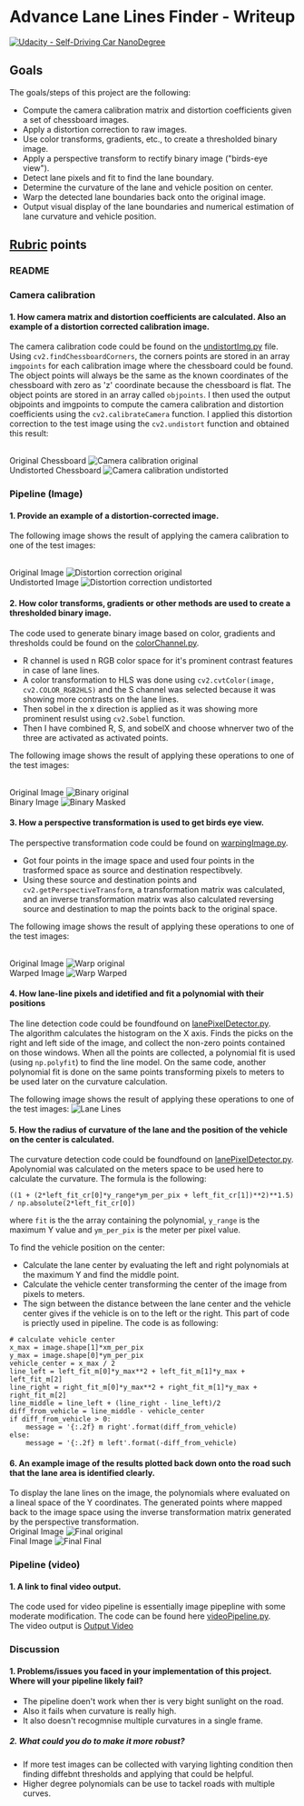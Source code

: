 # Advance Lane Lines Finder - Writeup
[![Udacity - Self-Driving Car NanoDegree](https://s3.amazonaws.com/udacity-sdc/github/shield-carnd.svg)](http://www.udacity.com/drive)

## Goals

The goals/steps of this project are the following:

- Compute the camera calibration matrix and distortion coefficients given a set of chessboard images.
- Apply a distortion correction to raw images.
- Use color transforms, gradients, etc., to create a thresholded binary image.
- Apply a perspective transform to rectify binary image ("birds-eye view").
- Detect lane pixels and fit to find the lane boundary.
- Determine the curvature of the lane and vehicle position on center.
- Warp the detected lane boundaries back onto the original image.
- Output visual display of the lane boundaries and numerical estimation of lane curvature and vehicle position.

## [Rubric](https://review.udacity.com/#!/rubrics/571/view) points

### README



### Camera calibration

#### 1. How camera matrix and distortion coefficients are calculated. Also an example of a distortion corrected calibration image.

The camera calibration code could be found on the [undistortImg.py](undistortImg.py) file.<br/>Using `cv2.findChessboardCorners`, the corners points are stored in an array `imgpoints` for each calibration image where the chessboard could be found. The object points will always be the same as the known coordinates of the chessboard with zero as 'z' coordinate because the chessboard is flat. The object points are stored in an array called `objpoints`. I then used the output objpoints and imgpoints to compute the camera calibration and distortion coefficients using the `cv2.calibrateCamera` function. I applied this distortion correction to the test image using the `cv2.undistort` function and obtained this result:

<br/>Original Chessboard
![Camera calibration original](readme_imgs/chessboard.jpg "Original Chessboard") 
<br/>Undistorted Chessboard
![Camera calibration undistorted](readme_imgs/undistorted_chessboard.jpg "Undistorted Chessboard")

### Pipeline (Image)

#### 1. Provide an example of a distortion-corrected image.

The following image shows the result of applying the camera calibration to one of the test images:

<br/>Original Image
![Distortion correction original](readme_imgs/original.jpg "Original Image") 
<br/>Undistorted Image
![Distortion correction undistorted](readme_imgs/undistorted.jpg "Undistorted Image")

#### 2. How color transforms, gradients or other methods are used to create a thresholded binary image.

The code used to generate binary image based on color, gradients and thresholds could be found on the [colorChannel.py](colorChannel.py).

* R channel is used n RGB color space for it's prominent contrast features in case of lane lines. 
* A color transformation to HLS was done using `cv2.cvtColor(image, cv2.COLOR_RGB2HLS)` and the S channel was selected because it was showing more contrasts on the lane lines.
* Then sobel in the x direction is applied as it was showing more prominent resulst using `cv2.Sobel` function.
* Then I have combined R, S, and sobelX and choose whnerver two of the three are activated as activated points.

The following image shows the result of applying these operations to one of the test images:

<br/>Original Image
![Binary original](readme_imgs/original.jpg "Original Image") 
<br/>Binary Image
![Binary Masked](readme_imgs/binary_image.jpg "Binary Image")

#### 3. How a perspective transformation is used to get birds eye view.

The perspective transformation code could be found on [warpingImage.py](warpingImage.py). 

* Got four points in the image space and used four points in the trasformed space as source and destination respectibvely.
* Using these source and destination points and `cv2.getPerspectiveTransform`, a transformation matrix was calculated, and an inverse transformation matrix was also calculated reversing source and destination to map the points back to the original space.

The following image shows the result of applying these operations to one of the test images:

<br/>Original Image
![Warp original](readme_imgs/original.jpg "Original Image") 
<br/>Warped Image
![Warp Warped](readme_imgs/warped_image.jpg "Warped Image")

#### 4. How lane-line pixels and idetified and fit a polynomial with their positions

The line detection code could be foundfound on [lanePixelDetector.py](lanePixelDetector.py).<br/>The algorithm calculates the histogram on the X axis. Finds the picks on the right and left side of the image, and collect the non-zero points contained on those windows. When all the points are collected, a polynomial fit is used (using `np.polyfit`) to find the line model. On the same code, another polynomial fit is done on the same points transforming pixels to meters to be used later on the curvature calculation. 

The following image shows the result of applying these operations to one of the test images:
![Lane Lines](readme_imgs/lane_lines.jpg 'Lane Lines')
#### 5. How the radius of curvature of the lane and the position of the vehicle on the center is calculated.

The curvature detection code could be foundfound on [lanePixelDetector.py](lanePixelDetector.py).<br/>Apolynomial was calculated on the meters space to be used here to calculate the curvature. The formula is the following:
```
((1 + (2*left_fit_cr[0]*y_range*ym_per_pix + left_fit_cr[1])**2)**1.5) / np.absolute(2*left_fit_cr[0])
```
where `fit` is the the array containing the polynomial, `y_range` is the maximum Y value and `ym_per_pix` is the meter per pixel value.

To find the vehicle position on the center:
* Calculate the lane center by evaluating the left and right polynomials at the maximum Y and find the middle point.
* Calculate the vehicle center transforming the center of the image from pixels to meters.
* The sign between the distance between the lane center and the vehicle center gives if the vehicle is on to the left or the right.
This part of code is priectly used in pipeline. The code is as following:
```
# calculate vehicle center
x_max = image.shape[1]*xm_per_pix
y_max = image.shape[0]*ym_per_pix
vehicle_center = x_max / 2
line_left = left_fit_m[0]*y_max**2 + left_fit_m[1]*y_max + left_fit_m[2]
line_right = right_fit_m[0]*y_max**2 + right_fit_m[1]*y_max + right_fit_m[2]
line_middle = line_left + (line_right - line_left)/2
diff_from_vehicle = line_middle - vehicle_center
if diff_from_vehicle > 0:
    message = '{:.2f} m right'.format(diff_from_vehicle)
else:
    message = '{:.2f} m left'.format(-diff_from_vehicle)
```

#### 6. An example image of the results plotted back down onto the road such that the lane area is identified clearly.

To display the lane lines on the image, the polynomials where evaluated on a lineal space of the Y coordinates. The generated points where mapped back to the image space using the inverse transformation matrix generated by the perspective transformation.
<br/>Original Image
![Final original](readme_imgs/original.jpg "Original Image") 
<br/>Final Image
![Final Final](readme_imgs/final_image.jpg "Final Image")


### Pipeline (video)

#### 1. A link to final video output. 

The code used for video pipeline is essentially image pipepline with some moderate modification. The code can be found here [videoPipeline.py](videoPipeline.py).<br/>The video output is [Output Video](project_video_output.mp4 "output Video")

### Discussion

#### 1. Problems/issues you faced in your implementation of this project. Where will your pipeline likely fail?

* The pipeline doen't work when ther is very bight sunlight on the road. 
* Also it fails when curvature is really high.
* It also doesn't recogmnise multiple curvatures in a single frame.

##### 2.  What could you do to make it more robust?

* If more test images can be collected with varying lighting condition then finding diffebnt thresholds and applying that could be helpful.
* Higher degree polynomials can be use to tackel roads with multiple curves.
